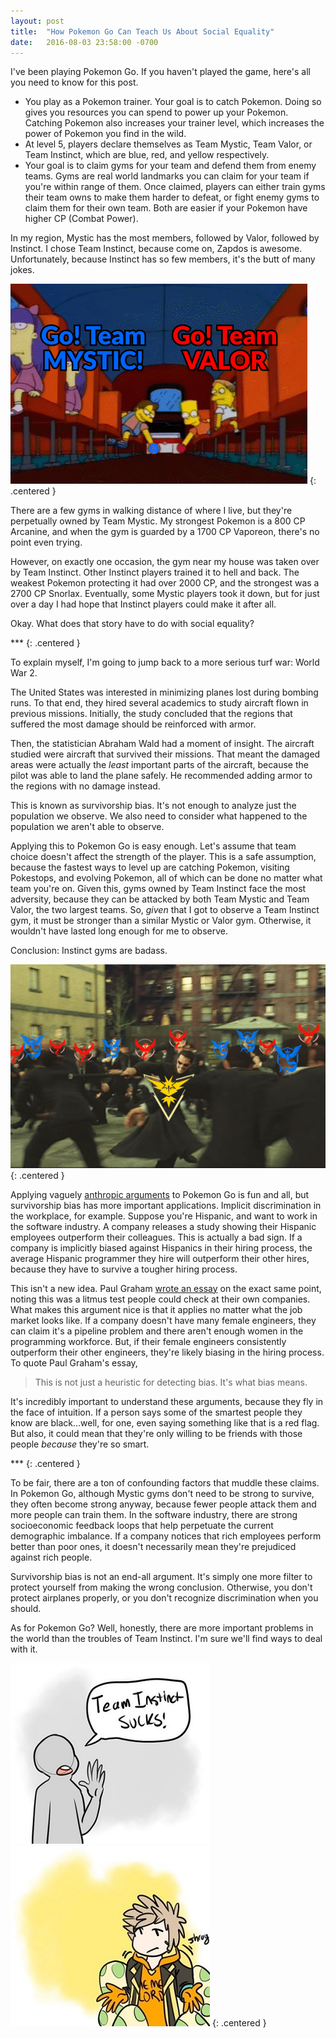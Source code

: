 ```yaml
---
layout: post
title:  "How Pokemon Go Can Teach Us About Social Equality"
date:   2016-08-03 23:58:00 -0700
---
```


I've been playing Pokemon Go. If you haven't played the game, here's
all you need to know for this post.

* You play as a Pokemon trainer. Your goal is to catch Pokemon. Doing so
gives you resources you can spend to power up your Pokemon. Catching Pokemon
also increases your trainer level, which increases the power of Pokemon
you find in the wild.
* At level 5, players declare themselves as Team Mystic, Team Valor, or
Team Instinct, which are blue, red, and yellow respectively.
* Your goal is to claim gyms for your team and defend them from enemy
teams. Gyms are real world landmarks you can claim for your team if you're within
range of them. Once claimed, players can either train gyms their team owns
to make them harder to defeat, or fight enemy gyms to claim them for their
own team.
Both are easier if your Pokemon have higher CP (Combat Power).

In my region, Mystic has the most members, followed by Valor, followed by
Instinct. I chose Team Instinct, because come on, Zapdos is awesome.
Unfortunately, because Instinct has so few members, it's the butt
of many jokes.

![Animated Team Instinct meme](/public/pokemon-go-equality/instinct.gif)
{: .centered }

There are a few gyms in walking distance of where I live, but they're
perpetually owned by Team Mystic. My strongest Pokemon is a 800 CP Arcanine,
and when the gym is guarded by a 1700 CP Vaporeon, there's no point even trying.

However, on exactly one occasion, the gym near my house was taken over by
Team Instinct. Other Instinct players trained it to hell and back.
The weakest Pokemon protecting it had over 2000 CP, and the strongest
was a 2700 CP Snorlax. Eventually, some Mystic players took it down, but
for just over a day I had hope that Instinct players could make it after all.

Okay. What does that story have to do with social equality?

\*\*\*
{: .centered }

To explain myself, I'm going to jump back to a more serious turf
war: World War 2.

The United States was interested in minimizing planes lost during bombing
runs. To that end, they hired several academics to study aircraft flown
in previous missions. Initially, the study concluded that the regions that
suffered the most damage should be reinforced with armor.

Then, the statistician Abraham Wald had a moment of insight.
The aircraft studied were aircraft that survived their missions.
That meant the damaged areas were actually the *least* important
parts of the aircraft, because the pilot was able to land the plane safely.
He recommended adding armor to the regions with no damage instead.

This is known as survivorship bias. It's not enough to analyze just the
population we observe. We also need to consider what happened to the
population we aren't able to observe.

Applying this to Pokemon Go is easy enough.
Let's assume that team choice doesn't affect the
strength of the player. This is a safe assumption, because the fastest
ways to level up are catching Pokemon, visiting Pokestops, and evolving
Pokemon, all of which can be done no matter what team you're on.
Given this, gyms owned by Team Instinct face the most
adversity, because they can be attacked by both Team Mystic and Team Valor,
the two largest teams. So, *given* that I got to observe a Team Instinct gym,
it must be stronger than a similar Mystic or Valor gym. Otherwise, it wouldn't
have lasted long enough for me to observe.

Conclusion: Instinct gyms are badass.

![Team Instinct banner](/public/pokemon-go-equality/instinctfight.jpg)
{: .centered }

Applying vaguely [anthropic arguments](Phttps://en.wikipedia.org/wiki/Anthropic_principle)
to Pokemon Go is fun and all, but survivorship bias has more important
applications.
Implicit discrimination in the workplace, for example. Suppose you're Hispanic, and
want to work in the software industry. A company releases a study showing their
Hispanic employees outperform their colleagues. This is actually a bad sign.
If a company is implicitly biased
against Hispanics in their hiring process, the average Hispanic programmer they
hire will outperform their other hires, because they have to survive
a tougher hiring process.

This isn't a new idea. Paul Graham [wrote an essay](http://www.paulgraham.com/bias.html)
on the exact same point, noting this was a litmus test people could
check at their own companies.
What makes this argument nice is that it applies no matter what the job
market looks like. If a company doesn't have many female engineers, they can
claim it's a pipeline problem and there aren't enough women in the programming
workforce.
But, if their female engineers consistently outperform their other engineers,
they're likely biasing in the hiring process. To quote Paul Graham's essay,

> This is not just a heuristic for detecting bias. It's what bias means.

It's incredibly important to understand these arguments, because they
fly in the face of intuition. If a person says some of the smartest people
they know are black...well, for one, even saying something like that is a red
flag. But also, it could mean that they're only willing to be friends with
those people *because* they're so smart.

\*\*\*
{: .centered }

To be fair, there are a ton of confounding factors that muddle these claims.
In Pokemon Go, although Mystic gyms don't need to be strong to survive, they
often become strong anyway, because fewer people attack them and more people can
train them. In the software industry, there are strong socioeconomic
feedback loops that help perpetuate the current demographic imbalance.
If a company notices that rich employees perform better than poor ones, it
doesn't necessarily mean they're prejudiced against rich people.

Survivorship bias is not an end-all argument. It's simply one more filter to
protect yourself from making the wrong conclusion. Otherwise, you don't protect
airplanes properly, or you don't recognize discrimination when you should.

As for Pokemon Go? Well, honestly, there are more important problems in the
world than the troubles of Team Instinct. I'm sure we'll find ways to deal with
it.

![Instinct sucks](/public/pokemon-go-equality/lastinstinct1.jpg)
![lol who cares](/public/pokemon-go-equality/lastinstinct2.jpg)
{: .centered }
